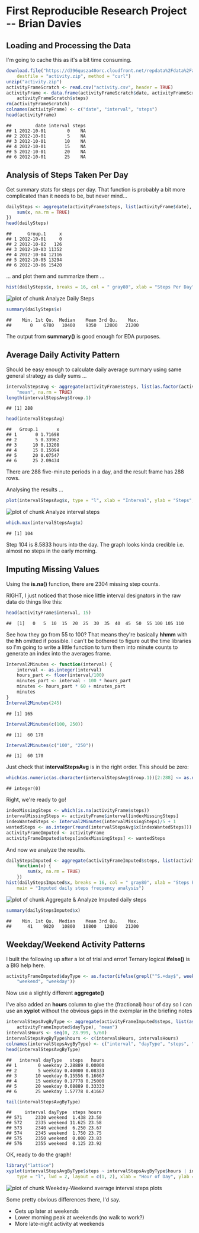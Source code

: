 First Reproducible Research Project -- Brian Davies
===================================================

Loading and Processing the Data
-------------------------------

I'm going to cache this as it's a bit time consuming.


```r
download.file("https://d396qusza40orc.cloudfront.net/repdata%2Fdata%2Factivity.zip", 
    destfile = "activity.zip", method = "curl")
unzip("activity.zip")
activityFrameScratch <- read.csv("activity.csv", header = TRUE)
activityFrame <- data.frame(activityFrameScratch$date, activityFrameScratch$interval, 
    activityFrameScratch$steps)
rm(activityFrameScratch)
colnames(activityFrame) <- c("date", "interval", "steps")
head(activityFrame)
```

```
##         date interval steps
## 1 2012-10-01        0    NA
## 2 2012-10-01        5    NA
## 3 2012-10-01       10    NA
## 4 2012-10-01       15    NA
## 5 2012-10-01       20    NA
## 6 2012-10-01       25    NA
```


Analysis of Steps Taken Per Day
--------------------------------

Get summary stats for steps per day. That function is probably a bit
more complicated than it needs to be, but never mind...


```r
dailySteps <- aggregate(activityFrame$steps, list(activityFrame$date), function(x) {
    sum(x, na.rm = TRUE)
})
head(dailySteps)
```

```
##      Group.1     x
## 1 2012-10-01     0
## 2 2012-10-02   126
## 3 2012-10-03 11352
## 4 2012-10-04 12116
## 5 2012-10-05 13294
## 6 2012-10-06 15420
```


... and plot them and summarize them ...


```r
hist(dailySteps$x, breaks = 16, col = " gray80", xlab = "Steps Per Day", main = "Daily steps frequency analysis")
```

![plot of chunk Analyze Daily Steps](figure/Analyze_Daily_Steps.png) 

```r
summary(dailySteps$x)
```

```
##    Min. 1st Qu.  Median    Mean 3rd Qu.    Max. 
##       0    6780   10400    9350   12800   21200
```


The output from __summary()__ is good enough for EDA purposes.

Average Daily Activity Pattern
------------------------------

Should be easy enough to calculate daily average summary using same general
strategy as daily sums ...


```r
intervalStepsAvg <- aggregate(activityFrame$steps, list(as.factor(activityFrame$interval)), 
    "mean", na.rm = TRUE)
length(intervalStepsAvg$Group.1)
```

```
## [1] 288
```

```r
head(intervalStepsAvg)
```

```
##   Group.1       x
## 1       0 1.71698
## 2       5 0.33962
## 3      10 0.13208
## 4      15 0.15094
## 5      20 0.07547
## 6      25 2.09434
```


There are 288 five-minute periods in a day, and the result frame
has 288 rows.

Analysing the results ...


```r
plot(intervalStepsAvg$x, type = "l", xlab = "Interval", ylab = "Steps", main = "Average steps by 5-minute interval")
```

![plot of chunk Analyze interval steps](figure/Analyze_interval_steps.png) 

```r
which.max(intervalStepsAvg$x)
```

```
## [1] 104
```

Step 104 is 8.5833 hours into the day. The graph looks  kinda credible
i.e. almost no steps in the early morning.

Imputing Missing Values
-----------------------

Using the __is.na()__ function, there are 2304
missing step counts.

RIGHT, I just noticed that those nice little interval designators in the raw
data do things like this:


```r
head(activityFrame$interval, 15)
```

```
##  [1]   0   5  10  15  20  25  30  35  40  45  50  55 100 105 110
```


See how they go from 55 to 100? That means they're basically __hhmm__ with
the __hh__ omitted if possible. I can't be bothered to figure out
the time libraries so I'm going to write a little function to turn them
into minute counts to generate an index into the averages frame.


```r
Interval2Minutes <- function(interval) {
    interval <- as.integer(interval)
    hours_part <- floor(interval/100)
    minutes_part <- interval - 100 * hours_part
    minutes <- hours_part * 60 + minutes_part
    minutes
}
Interval2Minutes(245)
```

```
## [1] 165
```

```r
Interval2Minutes(c(100, 250))
```

```
## [1]  60 170
```

```r
Interval2Minutes(c("100", "250"))
```

```
## [1]  60 170
```


Just check that __intervalStepsAvg__ is in the right order. This should be zero:


```r
which(as.numeric(as.character(intervalStepsAvg$Group.1))[2:288] <= as.numeric(as.character(intervalStepsAvg$Group.1))[1:287])
```

```
## integer(0)
```


Right, we're ready to go!


```r
indexMissingSteps <- which(is.na(activityFrame$steps))
intervalMissingSteps <- activityFrame$interval[indexMissingSteps]
indexWantedSteps <- Interval2Minutes(intervalMissingSteps)/5 + 1
wantedSteps <- as.integer(round(intervalStepsAvg$x[indexWantedSteps]))
activityFrameImputed <- activityFrame
activityFrameImputed$steps[indexMissingSteps] <- wantedSteps
```


And now we analyze the results.


```r
dailyStepsImputed <- aggregate(activityFrameImputed$steps, list(activityFrameImputed$date), 
    function(x) {
        sum(x, na.rm = TRUE)
    })
hist(dailyStepsImputed$x, breaks = 16, col = " gray80", xlab = "Steps Per Day", 
    main = "Imputed daily steps frequency analysis")
```

![plot of chunk Aggregate & Analyze Imputed daily steps](figure/Aggregate___Analyze_Imputed_daily_steps.png) 

```r
summary(dailyStepsImputed$x)
```

```
##    Min. 1st Qu.  Median    Mean 3rd Qu.    Max. 
##      41    9820   10800   10800   12800   21200
```


Weekday/Weekend Activity Patterns
---------------------------------

I built the following up after a lot of trial and error! Ternary
logical __ifelse()__ is a BIG help here.


```r
activityFrameImputed$dayType <- as.factor(ifelse(grepl("^S.+day$", weekdays(as.Date(activityFrameImputed$date))), 
    "weekend", "weekday"))
```


Now use a slightly different __aggregate()__

I've also added an __hours__ column to give the (fractional) hour of day so I
can use an __xyplot__ without the obvious gaps in the exemplar in
the briefing notes


```r
intervalStepsAvgByType <- aggregate(activityFrameImputed$steps, list(as.factor(activityFrame$interval), 
    activityFrameImputed$dayType), "mean")
intervalsHours <- seq(0, 23.999, 5/60)
intervalStepsAvgByType$hours <- c(intervalsHours, intervalsHours)
colnames(intervalStepsAvgByType) <- c("interval", "dayType", "steps", "hours")
head(intervalStepsAvgByType)
```

```
##   interval dayType   steps   hours
## 1        0 weekday 2.28889 0.00000
## 2        5 weekday 0.40000 0.08333
## 3       10 weekday 0.15556 0.16667
## 4       15 weekday 0.17778 0.25000
## 5       20 weekday 0.08889 0.33333
## 6       25 weekday 1.57778 0.41667
```

```r
tail(intervalStepsAvgByType)
```

```
##     interval dayType  steps hours
## 571     2330 weekend  1.438 23.50
## 572     2335 weekend 11.625 23.58
## 573     2340 weekend  6.250 23.67
## 574     2345 weekend  1.750 23.75
## 575     2350 weekend  0.000 23.83
## 576     2355 weekend  0.125 23.92
```


OK, ready to do the graph!


```r
library("lattice")
xyplot(intervalStepsAvgByType$steps ~ intervalStepsAvgByType$hours | intervalStepsAvgByType$dayType, 
    type = "l", lwd = 2, layout = c(1, 2), xlab = "Hour of Day", ylab = "Average steps per 5 minutes")
```

![plot of chunk Weekday-Weekend average interval steps plots](figure/Weekday-Weekend_average_interval_steps_plots.png) 


Some pretty obvious differences there, I'd say.

* Gets up later at weekends
* Lower morning peak at weekends (no walk to work?)
* More late-night activity at weekends
